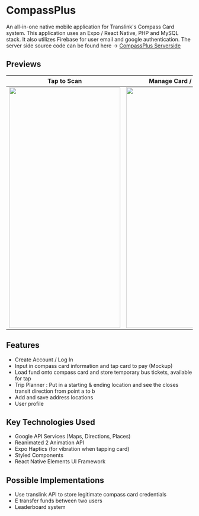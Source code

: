 # CompassPlus

An all-in-one native mobile application for Translink's Compass Card system. This application uses an Expo / React Native, PHP and MySQL stack. It also utilizes Firebase for user email and google authentication. The server side source code can be found here -> [CompassPlus Serverside](https://github.com/wilyyy/CompassPlus-Serverside)

## Previews
Tap to Scan            |  Manage Card / Tickets  |  Trip Planner 
:-------------------------:|:-------------------------:|:-------------------------:
<img src="https://media.giphy.com/media/MnmYbfuA9ULhJwQnrH/giphy.gif" width="300" height="650" />  |  <img src="https://media.giphy.com/media/aY3WzzmU7m6jYQTjoy/giphy.gif" width="300" height="650" /> |  <img src="https://media.giphy.com/media/FsS49gY5urfgc7t6FX/giphy.gif" width="300" height="650" /> 

## Features 
- Create Account / Log In
- Input in compass card information and tap card to pay (Mockup)
- Load fund onto compass card and store temporary bus tickets, available for tap
- Trip Planner : Put in a starting & ending location and see the closes transit direction from point a to b
- Add and save address locations
- User profile

## Key Technologies Used
- Google API Services (Maps, Directions, Places)
- Reanimated 2 Animation API
- Expo Haptics (for vibration when tapping card)
- Styled Components
- React Native Elements UI Framework

## Possible Implementations
- Use translink API to store legitimate compass card credentials
- E transfer funds between two users
- Leaderboard system
